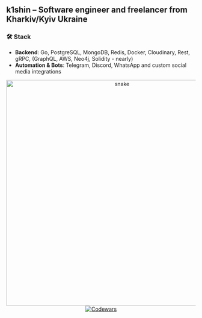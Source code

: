 ## k1shin – Software engineer and freelancer from Kharkiv/Kyiv Ukraine

### 🛠 Stack  
- **Backend**: Go, PostgreSQL, MongoDB, Redis, Docker, Cloudinary, Rest, gRPC, (GraphQL, AWS, Neo4j, Solidity - nearly)  
- **Automation & Bots**: Telegram, Discord, WhatsApp and custom social media integrations  

<div align="center">
    <img width="600" src="github-snake.svg" alt="snake"/>
    <a href="https://www.codewars.com/users/k1shin">
        <img src="https://www.codewars.com/users/k1shin/badges/large" alt="Codewars"/>
    </a>
    <br>
</div>
